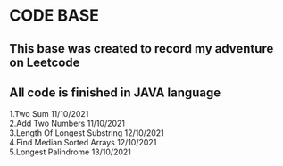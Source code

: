 # CODE BASE

## This base was created to record my adventure on Leetcode

## All code is finished in JAVA language

1.Two Sum  11/10/2021  
2.Add Two Numbers 11/10/2021  
3.Length Of Longest Substring 12/10/2021  
4.Find Median Sorted Arrays 12/10/2021  
5.Longest Palindrome 13/10/2021
